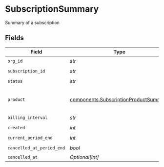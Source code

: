 # SubscriptionSummary

Summary of a subscription


## Fields

| Field                                                                                          | Type                                                                                           | Required                                                                                       | Description                                                                                    |
| ---------------------------------------------------------------------------------------------- | ---------------------------------------------------------------------------------------------- | ---------------------------------------------------------------------------------------------- | ---------------------------------------------------------------------------------------------- |
| `org_id`                                                                                       | *str*                                                                                          | :heavy_check_mark:                                                                             | N/A                                                                                            |
| `subscription_id`                                                                              | *str*                                                                                          | :heavy_check_mark:                                                                             | N/A                                                                                            |
| `status`                                                                                       | *str*                                                                                          | :heavy_check_mark:                                                                             | N/A                                                                                            |
| `product`                                                                                      | [components.SubscriptionProductSummary](../../models/components/subscriptionproductsummary.md) | :heavy_check_mark:                                                                             | Summary of a subscription product                                                              |
| `billing_interval`                                                                             | *str*                                                                                          | :heavy_check_mark:                                                                             | N/A                                                                                            |
| `created`                                                                                      | *int*                                                                                          | :heavy_check_mark:                                                                             | N/A                                                                                            |
| `current_period_end`                                                                           | *int*                                                                                          | :heavy_check_mark:                                                                             | N/A                                                                                            |
| `cancelled_at_period_end`                                                                      | *bool*                                                                                         | :heavy_check_mark:                                                                             | N/A                                                                                            |
| `cancelled_at`                                                                                 | *Optional[int]*                                                                                | :heavy_minus_sign:                                                                             | N/A                                                                                            |